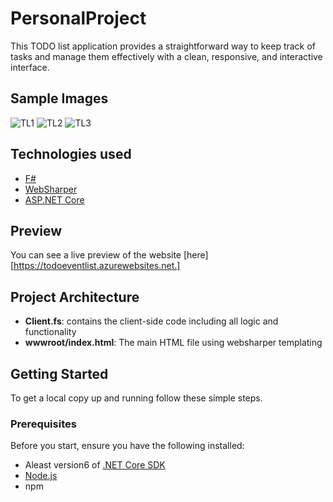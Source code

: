 # PersonalProject
This TODO list application provides a straightforward way to keep track of tasks and manage them effectively with a clean, responsive, and interactive interface.
## Sample Images

![TL1](https://github.com/OInfinity/PersonalProject/assets/165339925/d2e7a463-6672-486f-974f-bf52e5c447e4)
![TL2](https://github.com/OInfinity/PersonalProject/assets/165339925/324f7f7d-9ab8-443c-8c76-bd67602615b6)
![TL3](https://github.com/OInfinity/PersonalProject/assets/165339925/639b0774-fb69-4470-805d-fa9dd22d910e)



## Technologies used


- [F#](https://fsharp.org)
- [WebSharper](https://websharper.com)
- [ASP.NET Core](https://dotnet.microsoft.com/en-us/apps/aspnet)

## Preview

You can see a live preview of the website [here][https://todoeventlist.azurewebsites.net.]

## Project Architecture 

- **Client.fs**: contains the client-side code including all logic and functionality 
- **wwwroot/index.html**: The main HTML file using websharper templating


## Getting Started

To get a local copy up and running follow these simple steps.

### Prerequisites

Before you start, ensure you have the following installed:

- Aleast version6 of [.NET Core SDK](https://dotnet.microsoft.com/download)
- [Node.js](https://nodejs.org/)
- npm 

